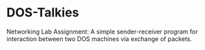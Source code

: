 # DOS-Talkies

Networking Lab Assignment:
A simple sender-receiver program for interaction between two DOS machines via exchange of packets.
